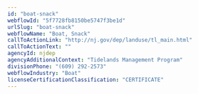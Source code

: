 ```yaml
---
id: "boat-snack"
webflowId: "5f7728fb8150be5747f3be1d"
urlSlug: "boat-snack"
webflowName: "Boat, Snack"
callToActionLink: "http://nj.gov/dep/landuse/tl_main.html"
callToActionText: ""
agencyId: njdep
agencyAdditionalContext: "Tidelands Management Program"
divisionPhone: "(609) 292-2573"
webflowIndustry: "Boat"
licenseCertificationClassification: "CERTIFICATE"
---
```

